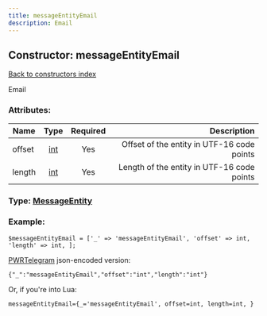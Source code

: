 ```yaml
---
title: messageEntityEmail
description: Email
---
```

## Constructor: messageEntityEmail  
[Back to constructors index](index.md)



Email

### Attributes:

| Name     |    Type       | Required | Description |
|----------|:-------------:|:--------:|------------:|
|offset|[int](../types/int.md) | Yes|Offset of the entity in UTF-16 code points|
|length|[int](../types/int.md) | Yes|Length of the entity in UTF-16 code points|



### Type: [MessageEntity](../types/MessageEntity.md)


### Example:

```
$messageEntityEmail = ['_' => 'messageEntityEmail', 'offset' => int, 'length' => int, ];
```  

[PWRTelegram](https://pwrtelegram.xyz) json-encoded version:

```
{"_":"messageEntityEmail","offset":"int","length":"int"}
```


Or, if you're into Lua:  


```
messageEntityEmail={_='messageEntityEmail', offset=int, length=int, }

```


